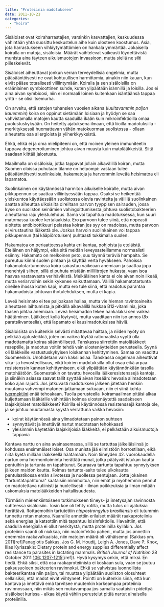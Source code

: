 ```yaml
---
title: "Proteiinia madotukseen"
date: 2011-10-21
categories: 
  - "koira"
---
```


Sisäloiset ovat koiraharrastajien, varsinkin kasvattajien, keskuudessa vähintään yhtä suosittu keskustelun aihe kuin ulosteen koostumus. Asia, jota harrastukseen vihkiytymättömien on hankala ymmärtää. Jokaisella koiralla on matoja, sisäloisia. Määrät vaihtelevat vaikeasti löydettävistä munista aina täyteen aikuismuotojen invaasioon, mutta siellä ne silti piileskelevät.

<!--more-->

Sisäloiset aiheuttavat jonkun verran terveydellisiä ongelmia, mutta pääsääntöisesti ne ovat kohtuullisen harmittomia, ainakin niin kauan, kun eivät pääse totaalisesti villiintymään. Koiralla ja sen sisäloisilla on eräänlainen symbioottinen suhde, kuten ylipäätään isännillä ja loisilla. Jos ei aina aivan symbioosi, niin ei normaali loinen kuitenkaan isäntäänsä tappaa yritä - se olisi itsemurha.

On arveltu, että satojen tuhansien vuosien aikana (_luultavammin paljon kauemmin_) koira on oppinut sietämään loisiaan ja hyödyn se saa vahvistamalla matojen kautta saaduilla ikään kuin mikroinfektioilla omaa puolustuskykyään. On heitetty ajatuksena ilmaan, että liioilla madotuksilla - merkityksessä huomattavan vähän matokuormaa suolistossa - ollaan aiheutettu osa allergioista ja yliherkkyyksistä.

Ehkä, ehkä ei ja oma mielipiteeni on, että moinen yleinen immuniteetin tappava degeneroituminen johtuu aivan muusta kuin matolääkkeistä. Siitä saadaan kiittää jalostusta.

Maailmalla on sisäloisia, jotka tappavat jollain aikavälillä koiran, mutta Suomen oloissa puhutaan tilanne on helpompi: vastaan tulee pääsääntöisesti [suolinkaisia, hakamatoja ja harvemmin leveää heisimatoa](https://www.katiska.eu/terveys/sisaloiset/ "Sisäloiset") eli lapamatoa.

Suolinkainen on käytännössä harmiton aikuiselle koiralle, mutta aivan pikkupennun se saattaa villiintyessään tappaa. Osaksi se heikentää yleiskuntoa käyttäessään suolistossa olevia ravinteita ja välillä suolinkainen saattaa aiheuttaa ulkoisilta oireiltaan parvon tyyppisen sairauden, jossa kyse on suoliston seinämien vahingoittumisesta johtuva suolistobakteerien aiheuttama raju yleistulehdus. Sama voi tapahtua madotuksessa, kun suuri matomassa kuolee kertalaakista. Ero parvoon tulee siinä, että nopeasti aloitettu antibioottikuuri pelastaa koiran jos syy on madoissa, mutta parvoon ei virustautina lääkettä ole. Joskus harvoin suolinkainen voi tappaa pikkupennun (tai kääpiörotuisen) puhtaasti tukkimalla suolen.

Hakamatoa on periaatteessa kahta eri kantaa, pohjoista ja eteläistä. Eteläinen on häijympi, eikä sitä meidän leveysasteillamme normaalisti esiinny. Hakamato on melkoinen peto, suu täynnä teräviä hampaita. Se pureutuu kiinni suolen pintaan ja käyttää verta hyväkseen. Pahoissa hakamatotartunnoissa koira sairastuu vaikeaan anemiaan ja saattaa jopa menehtyä siihen, sillä ei puhuta mistään millilitrojen hukasta, vaan isoa haavaa vastaavasta verihävikistä. Meikäläinen kanta ei ole aivan noin ilkeää, mutta veriarvoihin sekin kykenee vaikuttamaan. Välillä hakamatotartunta oireilee ihossa kuten kapi, mutta ero tule siinä, että madotus parantaa hakamadoista johtuvan ihotulehduksen, mutta ei kapia.

Leveä heisimato ei tee paljoakaan hallaa, mutta vie hieman ravintoaineita aiheuttaen laihtumista ja pitkällä aikavälillä hukkaa B12-vitamiinia, joka taasen johtaa anemiaan. Leveä heisimadon tekee hankalaksi sen vaikea häätäminen. Lääkkeet kyllä löytyvät, mutta vaaditaan niin iso annos (8x paratsikvanteelia), että lapamato ei kausimadotuksissa häviä.

Sisäloisista on kuitenkin selvästi mitattavaa haittaa, ja niiden hyöty on pelkkää ajatusleikkiä, joten on vaikea löytää rationaalista syytä olla madottamatta koiraa säännöllisesti. Tanskassa siirrettiin matolääkkeet reseptille, ja madotus voitiin tehdä vain ulostenäytteiden perusteella. Syynä oli lääkkeille vastustuskykyisen loiskannan kehittyminen. Samaa on vaadittu Suomeenkin. Unohdetaan vain kaksi asiaa. Tanskassa ongelman aiheuttivat sika- ja hevosteollisuus, eikä koirien madotuksilla ollut osaa eikä arpaa resistenssin kannan kehittymiseen, eikä ylipäätään käytännönkään tasolla matohäätöön. Suomestakin on tavattu hevosilla lääkeresistenssejä kantoja, ja siinäkin asiassa saavat tallit syyttää aivan itseään: hevosia alimadotetaan koko ajan rajusti. Jos jatkuvasti madotuksen jälkeen jätetään henkiin muutama vahvempi matonen jatkamaan sukuaan, niin ei siinä kohta [ivermektiini](https://www.katiska.eu/terveys/ivermektiini/ "Ivermektiini") enää tehoakaan. Tuolla perusteella  koiramaailman pitäisi alkaa kuljettamaan lääkärille vähintään kolmea ulostenäytettä saadakseen laajakirjoiset matolääkkeet? Koirilla ei käytännössä resistenssejä kantoja ole, ja se johtuu muutamasta syystä verrattuna vaikka hevosiin:

- koirat käytännössä aina ylimadotetaan painon suhteen
- synnyttävät ja imettävät nartut madotetaan tehokkaasti
- yleisimmin käytetään laajakirjoisia lääkkeitä, ei pelkästään aikuismuotoja tappavia

Kantava narttu on aina avainasemassa, sillä se tartuttaa jälkeläisiinsä jo kohdussa ensimmäiset loiset. Osa munista jää elimistöön horrostilaan, eikä niitä kyetä millään lääkkeellä häätämään. Noin tiineyden 42. vuorokaudella nartun oma hormonitoiminta herättää munat, jotka päätyvät istukan kautta pentuihin ja tartunta on tapahtunut. Seuraava tartunta tapahtuu synnytyksen jälkeen maidon kautta. Kolmas tartunta-aalto tulee ulkokautta pentulaatikossa emän siivotessa ja nuollessa pentujaan. Jotta jokainen "tartuntatapahtuma" saataisiin minimoitua, niin emät ja myöhemmin pennut on madotettava rutiinisti ja huolellisesti - ilman poikkeuksia ja ilman mitään uskomuksia matolääkkeiden haitallisuudesta.

Törmäsin mielenkiintoiseen tutkimukseen tiineys- ja imetysajan ravinnosta suhteessa sisäloisiin. Tosin koe oli tehty rotilla, mutta tulos oli ajatuksia herättävä. Rottaemoihin tartutettiin _nippostrongylus brasiliensis_ eli tutummin tunnettu rotan matona. Naaraille annettiin erilaiset määrät raakaproteiinia sekä energiaa ja katsottiin mitä tapahtuu loisinfektiolle. Havaittiin, että saadulla energialla ei ollut merkitystä, mutta proteiinilla kylläkin. Jos proteiinin saanti oli niukkaa, niin matoinfektio paheni, mutta jos annettiin enemmän raakavalkuaista, niin matojen määrä oli vähäisempi (Sakkas ym. 2011\[ref\]Panagiotis Sakkas, Jos G. M. Houdij, Leigh A. Jones, Dave P. Knox, Ilias Kyriazakis: Dietary protein and energy supplies differentially affect resistance to parasites in lactating mammals. _British Journal of Nutrition_ 28 October 2011 [106: 1207-1215](http://journals.cambridge.org/action/displayAbstract?fromPage=online&aid=8411548)\[/ref\]). Hyvä kysymys onkin, että miksi. En tiedä. Ehkä siksi, että osa raakaproteiinista ei koskaan sula, vaan se joutuu paksusuoleen bakteerien ravinnoksi. Ehkä se vahvistaa luonnollista bakteerikantaa niin paljon, tai muuttaa ylipäätään suoliston olosuhteet sellaisiksi, että madot eivät viihtyneet. Pointti on kuitenkin siinä, että kun kantava ja imettävä emä tarvitsee muutenkin korkeampaa proteiinia ravinnossaan, niin mikäs sen mukavampaa jos samalla saataisiin pidettyä sisäloiset kurissa - alkaa käydä vähiin perustelut pitää nartut alhaisella proteiinilla.
